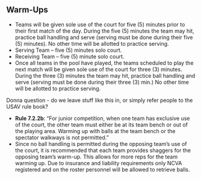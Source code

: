 ## Warm-Ups 
- Teams will be given sole use of the court for five (5) minutes prior to their first match of the day. During the five (5) minutes the team may hit, practice ball handling and serve (serving must be done during their five (5) minutes). No other time will be allotted to practice serving.
 - Serving Team – five (5) minutes solo court.
 - Receiving Team – five (5) minute solo court.
- Once all teams in the pool have played, the teams scheduled to play the next match will be given sole use of the court for three (3) minutes. During the three (3) minutes the team may hit, practice ball handling and serve (serving must be done during their three (3) min.) No other time will be allotted to practice serving. 
<div class="--needsediting">

Donna question - do we leave stuff like this in, or simply refer people to the USAV rule book?

- **Rule 7.2.2b**: “For junior competition, when one team has exclusive use of the court, the other team must either be at its team bench or out of the playing area. Warming up with balls at the team bench or the spectator walkways is not permitted.”
- Since no ball handling is permitted during the opposing team’s use of the court, it is recommended that each team provides shaggers for the opposing team’s warm-up. This allows for more reps for the team warming up. Due to insurance and liability requirements only NCVA registered and on the roster personnel will be allowed to retrieve balls.

</div>
